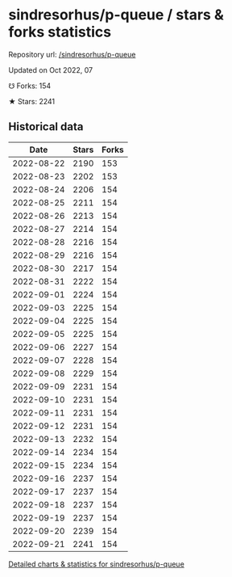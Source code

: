 # sindresorhus/p-queue / stars & forks statistics

Repository url: [/sindresorhus/p-queue](https://github.com/sindresorhus/p-queue)

Updated on Oct 2022, 07

☋ Forks: 154

★ Stars: 2241

## Historical data
| Date | Stars | Forks |
|------|-------|-------|
| 2022-08-22 | 2190 | 153 | 
| 2022-08-23 | 2202 | 153 | 
| 2022-08-24 | 2206 | 154 | 
| 2022-08-25 | 2211 | 154 | 
| 2022-08-26 | 2213 | 154 | 
| 2022-08-27 | 2214 | 154 | 
| 2022-08-28 | 2216 | 154 | 
| 2022-08-29 | 2216 | 154 | 
| 2022-08-30 | 2217 | 154 | 
| 2022-08-31 | 2222 | 154 | 
| 2022-09-01 | 2224 | 154 | 
| 2022-09-03 | 2225 | 154 | 
| 2022-09-04 | 2225 | 154 | 
| 2022-09-05 | 2225 | 154 | 
| 2022-09-06 | 2227 | 154 | 
| 2022-09-07 | 2228 | 154 | 
| 2022-09-08 | 2229 | 154 | 
| 2022-09-09 | 2231 | 154 | 
| 2022-09-10 | 2231 | 154 | 
| 2022-09-11 | 2231 | 154 | 
| 2022-09-12 | 2231 | 154 | 
| 2022-09-13 | 2232 | 154 | 
| 2022-09-14 | 2234 | 154 | 
| 2022-09-15 | 2234 | 154 | 
| 2022-09-16 | 2237 | 154 | 
| 2022-09-17 | 2237 | 154 | 
| 2022-09-18 | 2237 | 154 | 
| 2022-09-19 | 2237 | 154 | 
| 2022-09-20 | 2239 | 154 | 
| 2022-09-21 | 2241 | 154 | 


[Detailed charts & statistics for sindresorhus/p-queue](https://reviewgithub.com/rep/sindresorhus/p-queue)
